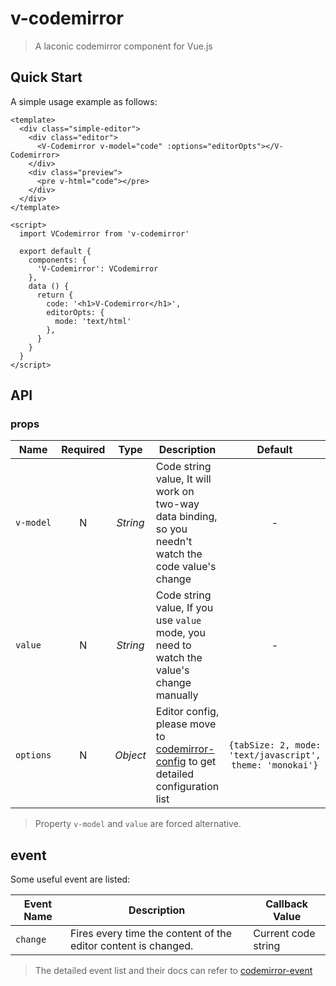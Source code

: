 # v-codemirror
> A laconic codemirror component for Vue.js


## Quick Start

A simple usage example as follows:

```vue
<template>
  <div class="simple-editor">
    <div class="editor">
      <V-Codemirror v-model="code" :options="editorOpts"></V-Codemirror>
    </div>
    <div class="preview">
      <pre v-html="code"></pre>
    </div>
  </div>
</template>

<script>
  import VCodemirror from 'v-codemirror'

  export default {
    components: {
      'V-Codemirror': VCodemirror
    },
    data () {
      return {
        code: '<h1>V-Codemirror</h1>',
        editorOpts: {
          mode: 'text/html'
        },
      }
    }
  }
</script>
```

## API

### props

Name|Required|Type|Description|Default
---|:---:|:---:|---|:---:
`v-model`|N|_String_| Code string value, It will work on two-way data binding, so you needn't watch the code value's change |-
`value`|N|_String_| Code string value, If you use `value` mode, you need to watch the value's change manually |-
`options`|N|_Object_| Editor config, please move to [codemirror-config](http://codemirror.net/doc/manual.html#config) to get detailed configuration list | `{tabSize: 2, mode: 'text/javascript', theme: 'monokai'}`

> Property `v-model` and `value` are forced alternative.

## event

Some useful event are listed:

Event Name| Description | Callback Value
---|---|---
`change` | Fires every time the content of the editor content is changed. | Current code string

> The detailed event list and their docs can refer to [codemirror-event](http://codemirror.net/doc/manual.html#events)

